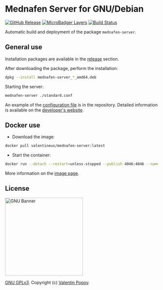 # Mednafen Server for GNU/Debian

[![GitHub Release](https://img.shields.io/github/release/valentineus/mednafen-server.svg)](https://github.com/valentineus/mednafen-server/releases)
[![MicroBadger Layers](https://images.microbadger.com/badges/image/valentineus/mednafen-server.svg)](https://microbadger.com/images/valentineus/mednafen-server)
[![Build Status](https://travis-ci.org/valentineus/mednafen-server.svg?branch=master)](https://travis-ci.org/valentineus/mednafen-server)

Automatic build and deployment of the package `mednafen-server`.

## General use

Installation packages are available in the
[release](https://github.com/valentineus/mednafen-server/releases)
section.

After downloading the package, perform the installation:
```bash
dpkg --install mednafen-server_*_amd64.deb
```

Starting the server:
```bash
mednafen-server ./standard.conf
```

An example of the
[configuration file](standard.conf)
is in the repository.
Detailed information is available on the
[developer's website](https://mednafen.github.io/releases/#mednafen-server).

## Docker use

* Download the image:
```bash
docker pull valentineus/mednafen-server:latest
```

* Start the container:
```bash
docker run --detach --restart=unless-stopped --publish 4046:4046 --name "mednafen-server" valentineus/mednafen-server
```

More information on the
[image page](https://hub.docker.com/r/valentineus/mednafen-server/).

## License

<img height="256px" alt="GNU Banner" src="https://www.gnu.org/graphics/runfreegnu.png" />

[GNU GPLv3](LICENSE.txt).
Copyright (c)
[Valentin Popov](mailto:info@valentineus.link).